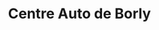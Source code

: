 ---
title: "Centre Auto de Borly"
url: /cranves-sales/centre-auto-de-borly/
shop: réparation de voitures
---